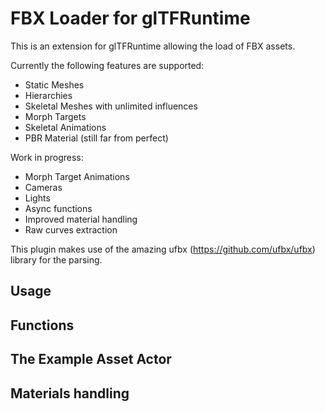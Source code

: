 # FBX Loader for glTFRuntime

This is an extension for glTFRuntime allowing the load of FBX assets.

Currently the following features are supported:

* Static Meshes
* Hierarchies
* Skeletal Meshes with unlimited influences
* Morph Targets
* Skeletal Animations
* PBR Material (still far from perfect)

Work in progress:

* Morph Target Animations
* Cameras
* Lights
* Async functions
* Improved material handling
* Raw curves extraction

This plugin makes use of the amazing ufbx (https://github.com/ufbx/ufbx) library for the parsing.

## Usage

## Functions

## The Example Asset Actor

## Materials handling
